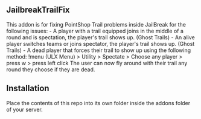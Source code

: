 ## JailbreakTrailFix
This addon is for fixing PointShop Trail problems inside JailBreak for the following issues:
	- A player with a trail equipped joins in the middle of a round and is spectation, the player's trail shows up. (Ghost Trails)
	- An alive player switches teams or joins spectator, the player's trail shows up. (Ghost Trails)
	- A dead player that forces their trail to show up using the following method:
		!menu (ULX Menu) > Utility > Spectate > Choose any player > press w > press left click
			The user can now fly around with their trail any round they choose if they are dead.

## Installation
Place the contents of this repo into its own folder inside the addons folder of your server.
